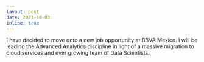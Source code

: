 ```yaml
---
layout: post
date: 2023-10-03
inline: true
---
```


I have decided to move onto a new job opportunity at BBVA Mexico. I will be leading the Advanced Analytics discipline in light of a massive migration to cloud services and ever growing team of Data Scientists. 
